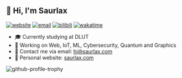 ## 👋 Hi, I'm Saurlax

[![website](https://img.shields.io/badge/website-saurlax.com-blue)](https://saurlax.com)
[![email](https://img.shields.io/badge/email-hi@saurlax.com-blue)](mailto://hi@saurlax.com)
[![bilibili](https://img.shields.io/badge/bilibili-@saurlax-blue?logo=bilibili&logoColor=white)](https://space.bilibili.com/251608296)
[![wakatime](https://wakatime.com/badge/user/c6e6f908-76cb-40f3-a1d8-40f7a71d0480.svg)](https://wakatime.com/@saurlax)

- 🎓 Currently studying at DLUT
- 🧪 Working on Web, IoT, ML, Cybersecurity, Quantum and Graphics
- 📧 Contact me via email: hi@saurlax.com
- 🔗 Personal website: [saurlax.com](https://saurlax.com/)

![github-profile-trophy](https://github-profile-trophy.vercel.app/?username=saurlax)
